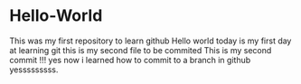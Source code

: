 # Hello-World
This was my first repository to learn github
Hello world today is my first day at learning git 
this is my second file to be commited
This is my second commit !!!
yes now i learned how to commit to a branch in github yesssssssss.
